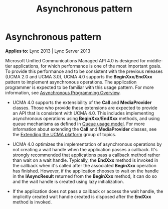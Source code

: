 ﻿---
title: Asynchronous pattern
TOCTitle: Asynchronous pattern
ms:assetid: 74da9223-e635-43cf-9e98-d9c7f8a6be38
ms:mtpsurl: https://msdn.microsoft.com/library/Dn466078(v=office.15)
ms:contentKeyID: 57103195
ms.date: 07/25/2014
mtps_version: v=office.15
---

# Asynchronous pattern


**Applies to:** Lync 2013 | Lync Server 2013

Microsoft Unified Communications Managed API 4.0 is designed for middle-tier applications, for which performance is one of the most important goals. To provide this performance and to be consistent with the previous releases (UCMA 2.0 and UCMA 3.0), UCMA 4.0 supports the **BeginXxx**/**EndXxx** pattern to implement asynchronous operations. The application programmer is expected to be familiar with this usage pattern. For more information, see [Asynchronous Programming Overview](http://msdn.microsoft.com/library/ms228963.aspx).

  - UCMA 4.0 supports the extensibility of the **Call** and **MediaProvider** classes. Those who provide these extensions are expected to provide an API that is consistent with UCMA 4.0. This includes implementing asynchronous operations using **BeginXxx**/**EndXxx** methods, and using queue mechanisms as defined in [Queue usage model](queue-usage-model.md). For more information about extending the **Call** and **MediaProvider** classes, see the [Extending the UCMA platform](extending-the-ucma-platform.md) group of topics.

  - UCMA 4.0 optimizes the implementation of asynchronous operations by not creating a wait handle when the application passes a callback. It's strongly recommended that applications pass a callback method rather than wait on a wait handle. Typically, the **EndXxx** method is invoked in the callback when it's called after the associated **BeginXxx** operation has finished. However, if the application chooses to wait on the handle in the **IAsyncResult** returned from the **BeginXxx** method, it can do so and the wait handle is created using lazy initialization.

  - If the application does not pass a callback or access the wait handle, the implicitly created wait handle created is disposed after the **EndXxx** method is invoked.

